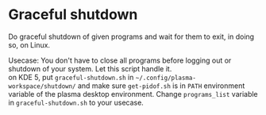# Graceful shutdown
Do graceful shutdown of given programs and wait for them to exit, in doing so, on Linux.  

Usecase: You don't have to close all programs before logging out or shutdown of your system. Let this script handle it.  
on KDE 5, put `graceful-shutdown.sh` in `~/.config/plasma-workspace/shutdown/` and make sure `get-pidof.sh` is in `PATH` environment variable of the plasma desktop environment. Change `programs_list` variable in `graceful-shutdown.sh` to your usecase.
